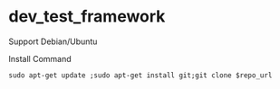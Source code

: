 # dev_test_framework

Support Debian/Ubuntu

Install Command 

```
sudo apt-get update ;sudo apt-get install git;git clone $repo_url
```
